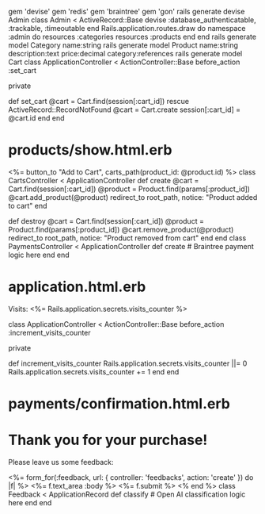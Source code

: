 gem 'devise'
gem 'redis'
gem 'braintree'
gem 'gon'
rails generate devise Admin
class Admin < ActiveRecord::Base
  devise :database_authenticatable, :trackable, :timeoutable
end
Rails.application.routes.draw do
  namespace :admin do
    resources :categories
    resources :products
  end
end
rails generate model Category name:string
rails generate model Product name:string description:text price:decimal category:references
rails generate model Cart
class ApplicationController < ActionController::Base
  before_action :set_cart

  private

  def set_cart
    @cart = Cart.find(session[:cart_id])
  rescue ActiveRecord::RecordNotFound
    @cart = Cart.create
    session[:cart_id] = @cart.id
  end
end
# products/show.html.erb
<%= button_to "Add to Cart", carts_path(product_id: @product.id) %>
class CartsController < ApplicationController
  def create
    @cart = Cart.find(session[:cart_id])
    @product = Product.find(params[:product_id])
    @cart.add_product(@product)
    redirect_to root_path, notice: "Product added to cart"
  end

  def destroy
    @cart = Cart.find(session[:cart_id])
    @product = Product.find(params[:product_id])
    @cart.remove_product(@product)
    redirect_to root_path, notice: "Product removed from cart"
  end
end
class PaymentsController < ApplicationController
  def create
    # Braintree payment logic here
  end
end
# application.html.erb
<p>Visits: <%= Rails.application.secrets.visits_counter %></p>
class ApplicationController < ActionController::Base
  before_action :increment_visits_counter

  private

  def increment_visits_counter
    Rails.application.secrets.visits_counter ||= 0
    Rails.application.secrets.visits_counter += 1
  end
end
# payments/confirmation.html.erb
<h1>Thank you for your purchase!</h1>
<p>Please leave us some feedback:</p>
<%= form_for(:feedback, url: { controller: 'feedbacks', action: 'create' }) do |f| %>
  <%= f.text_area :body %>
  <%= f.submit %>
<% end %>
class Feedback < ApplicationRecord
  def classify
    # Open AI classification logic here
  end
end

